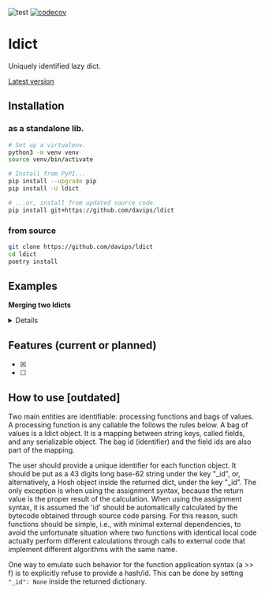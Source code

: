 ![test](https://github.com/davips/ldict/workflows/test/badge.svg)
[![codecov](https://codecov.io/gh/davips/ldict/branch/main/graph/badge.svg)](https://codecov.io/gh/davips/ldict)

# ldict
Uniquely identified lazy dict.

[Latest version](https://github.com/davips/ldict)

## Installation
### as a standalone lib.
```bash
# Set up a virtualenv. 
python3 -m venv venv
source venv/bin/activate

# Install from PyPI...
pip install --upgrade pip
pip install -U ldict

# ...or, install from updated source code.
pip install git+https://github.com/davips/ldict
```

### from source
```bash
git clone https://github.com/davips/ldict
cd ldict
poetry install
```

## Examples
**Merging two ldicts**
<details>
<p>

```python3
from ldict import ldict

a = ldict(x=3)
print(a)
"""
{
    "id": "000000000000000000000dCguKC6bS.95Bqe35gNJir04CxRv6dY1dPRO7R3PTKa",
    "ids": "<1 hidden id>",
    "x": 3
}
"""
```

```python3

b = ldict(y=5)
print(b)
"""
{
    "id": "000000000000000000000dlrfIktAZFYqwNrmOdFDZKV966TGLM7hu0fllFfC8Kt",
    "ids": "<1 hidden id>",
    "y": 5
}
"""
```

```python3

print(a + b)
"""
{
    "id": "000000000000000000000aXHKqWzMQIMw6bFpTur11RVdIEJ9SLzyXQ57tuiIAfV",
    "ids": "<1 hidden ids>",
    "x": 3,
    "y": 5
}
"""
```


</p>
</details>

## Features (current or planned)
* [x] 
* [ ] 

## How to use [outdated]
Two main entities are identifiable: processing functions and bags of values.
A processing function is any callable the follows the rules below.
A bag of values is a ldict object. It is a mapping between string keys, called fields,
and any serializable object.
The bag id (identifier) and the field ids are also part of the mapping.  

The user should provide a unique identifier for each function object.
It should be put as a 43 digits long base-62 string under the key "_id", or, 
alternatively, a Hosh object inside the returned dict, under the key "_id".
The only exception is when using the assignment syntax, 
because the return value is the proper result of the calculation.
When using the assignment syntax, it is assumed the 'id' should be automatically 
calculated by the bytecode obtained through source code parsing.
For this reason, such functions should be simple, i.e., 
with minimal external dependencies, to avoid the unfortunate situation where two
functions with identical local code actually perform different calculations through
calls to external code that implement different algorithms with the same name.

One way to emulate such behavior for the function application syntax (a >> f) is to
explicitly refuse to provide a hash/id.
This can be done by setting `"_id": None` inside the returned dictionary.
